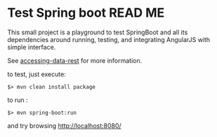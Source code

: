 Test Spring boot
READ ME
=======

This small project is a playground to test SpringBoot and all its dependencies around running, testing, and integrating AngularJS with simple interface.

See [accessing-data-rest](https://spring.io/guides/gs/accessing-data-rest/) for more information.

to test, just execute:

    $> mvn clean install package
    
to run :

    $> mvn spring-boot:run

and try browsing [http://localhost:8080/](http://localhost:8080/ "click to open local spring instance")
